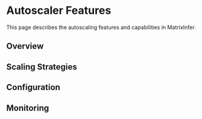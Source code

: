 # Autoscaler Features

This page describes the autoscaling features and capabilities in MatrixInfer.

## Overview

<!-- Add overview here -->

## Scaling Strategies

<!-- Add scaling strategies here -->

## Configuration

<!-- Add configuration options here -->

## Monitoring

<!-- Add monitoring details here -->
